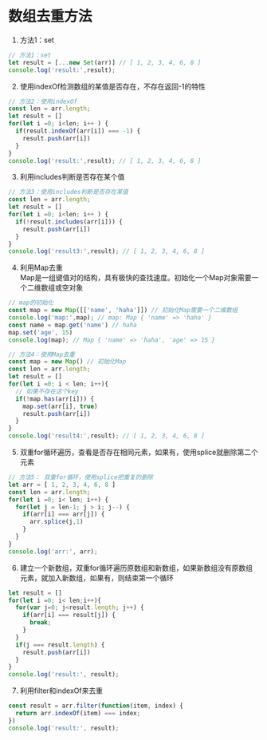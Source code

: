 # 数组去重方法
1. 方法1：set
```js
// 方法1：set
let result = [...new Set(arr)] // [ 1, 2, 3, 4, 6, 8 ]
console.log('result:',result);
```

2. 使用indexOf检测数组的某值是否存在，不存在返回-1的特性
```js
// 方法2：使用indexOf
const len = arr.length;
let result = []
for(let i =0; i<len; i++ ) {
  if(result.indexOf(arr[i]) === -1) {
    result.push(arr[i])
  }
}
console.log('result:',result); // [ 1, 2, 3, 4, 6, 8 ]
```

3. 利用includes判断是否存在某个值
```js
// 方法3：使用includes判断是否存在某值
const len = arr.length;
let result = []
for(let i =0; i<len; i++ ) {
  if(!result.includes(arr[i])) {
    result.push(arr[i])
  }
}
console.log('result3:',result); // [ 1, 2, 3, 4, 6, 8 ]
```

4. 利用Map去重  
Map是一组键值对的结构，具有极快的查找速度。初始化一个Map对象需要一个二维数组或空对象
```js
// map的初始化
const map = new Map([['name', 'haha']]) // 初始化Map需要一个二维数组
console.log('map:',map); // map: Map { 'name' => 'haha' }
const name = map.get('name') // haha
map.set('age', 15)
console.log(map); // Map { 'name' => 'haha', 'age' => 15 }

// 方法4：使用Map去重
const map = new Map() // 初始化Map
const len = arr.length;
let result = []
for(let i =0; i < len; i++){
  // 如果不存在这个key
  if(!map.has(arr[i])) {
    map.set(arr[i], true)
    result.push(arr[i])
  }
}
console.log('result4:',result); // [ 1, 2, 3, 4, 6, 8 ]
```

5. 双重for循环遍历，查看是否存在相同元素，如果有，使用splice就删除第二个元素
```js
// 方法5： 双重for循环，使用splice把重复的删除
let arr = [ 1, 2, 3, 4, 6, 8 ]
const len = arr.length;
for(let i =0; i< len; i++) {
  for(let j = len-1; j > i; j--) {
    if(arr[i] === arr[j]) {
      arr.splice(j,1)
    }
  }
}
console.log('arr:', arr);
```

6. 建立一个新数组，双重for循环遍历原数组和新数组，如果新数组没有原数组元素，就加入新数组，如果有，则结束第一个循环
```js
let result = []
for(let i =0; i< len;i++){
  for(var j=0; j<result.length; j++) {
    if(arr[i] === result[j]) {
      break;
    }
  }
  if(j === result.length) {
    result.push(arr[i])
  }
}
console.log('result:', result);
```

7. 利用filter和indexOf来去重
```js
const result = arr.filter(function(item, index) {
  return arr.indexOf(item) === index;
})
console.log('result:', result);
```

